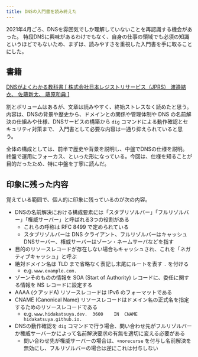```yaml
---
title: DNSの入門書を読み終えた
---
```


2021年4月ごろ、DNSを雰囲気でしか理解していないことを再認識する機会があった。
特段DNSに興味があるわけでもなく、自身の仕事の領域でも必須の知識というほどでもないため、まずは、読みやすさを重視した入門書を手に取ることにした。

## 書籍

[DNSがよくわかる教科書 [ 株式会社日本レジストリサービス（JPRS） 渡邉結衣、 佐藤新太、 藤原和典 ]](https://www.amazon.co.jp/dp/B07KQSRZ1S/ref=cm_sw_r_tw_dp_2V66DP3MESDTHVPPPQYC)

割とボリュームはあるが、文章は読みやすく、終始ストレスなく読めたと思う。内容は、DNSの背景や歴史から、ドメインとの関係や管理体制や DNS の名前解決の仕組みや仕様、DNSサービスの構築から `dig` コマンドによる動作確認とセキュリティ対策まで、
入門書として必要な内容は一通り抑えられていると思う。

全体の構成としては、前半で歴史や背景を説明し、中盤でDNSの仕様を説明。終盤で運用にフォーカス、といった形になっている。今回は、仕様を知ることが目的だったため、特に中盤を丁寧に読んだ。

## 印象に残った内容

覚えている範囲で、個人的に印象に残っているのが次の内容。

- DNSの名前解決における構成要素には「スタブリゾルバー」「フルリゾルバー」「権威サーバー」と呼ばれる3つの役割がある
  - これらの呼称は RFC 8499 で定められている
  - スタブリゾルバーは DNS クライアント、フルリゾルバーはキャッシュDNSサーバー、権威サーバーはゾーン・ネームサーバなどを指す
- 目的のリソースレコードが存在しない場合もキャッシュされ、これを「ネガティブキャッシュ」と呼ぶ
- 絶対ドメイン名は TLD まで省略なく表記し末尾にルートを表す `.` を付ける
  - e.g. `www.example.com.`
- ゾーンそのものの情報を SOA (Start of Authority) レコードに、委任に関する情報を NS レコードに設定する
- AAAA (クアッドA) リソースレコードは IPv6 のフォーマットである
- CNAME (Canonical Name) リソースレコードはドメイン名の正式名を指定するためのリソースレコードである
  - e.g. `www.hidakatsuya.dev.	3600	IN	CNAME	hidakatsuya.github.io.`
- DNSの動作確認を `dig` コマンドで行う場合、問い合わせ先がフルリゾルバーか権威サーバーかによって名前解決要求の有無を適切に変える必要がある
  - 問い合わせ先が権威サーバーの場合は、`+norecurse` を付与し名前解決を無効にし、フルリゾルバーの場合は逆にこれは付与しない
  
